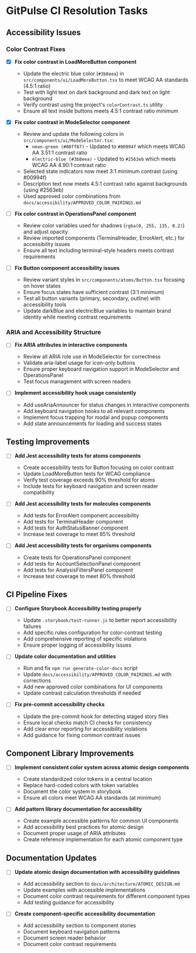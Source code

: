 # GitPulse CI Resolution Tasks

## Accessibility Issues

### Color Contrast Fixes

- [x] **Fix color contrast in LoadMoreButton component**
  - Update the electric blue color (`#3b8eea`) in `src/components/ui/LoadMoreButton.tsx` to meet WCAG AA standards (4.5:1 ratio)
  - Test with light text on dark background and dark text on light background
  - Verify contrast using the project's `colorContrast.ts` utility
  - Ensure all text inside buttons meets 4.5:1 contrast ratio minimum

- [x] **Fix color contrast in ModeSelector component**
  - Review and update the following colors in `src/components/ui/ModeSelector.tsx`:
    - `neon-green (#00ff87)` - Updated to `#00994f` which meets WCAG AA 3.51:1 contrast ratio
    - `electric-blue (#3b8eea)` - Updated to `#2563eb` which meets WCAG AA 4.90:1 contrast ratio
  - Selected state indicators now meet 3:1 minimum contrast (using #00994f)
  - Description text now meets 4.5:1 contrast ratio against backgrounds (using #2563eb)
  - Used approved color combinations from `docs/accessibility/APPROVED_COLOR_PAIRINGS.md`

- [ ] **Fix color contrast in OperationsPanel component**
  - Review color variables used for shadows (`rgba(0, 255, 135, 0.2)`) and adjust opacity
  - Review imported components (TerminalHeader, ErrorAlert, etc.) for accessibility issues
  - Ensure all text including terminal-style headers meets contrast requirements

- [ ] **Fix Button component accessibility issues**
  - Review variant styles in `src/components/atoms/Button.tsx` focusing on hover states
  - Ensure focus states have sufficient contrast (3:1 minimum)
  - Test all button variants (primary, secondary, outline) with accessibility tools
  - Update darkBlue and electricBlue variables to maintain brand identity while meeting contrast requirements

### ARIA and Accessibility Structure

- [ ] **Fix ARIA attributes in interactive components**
  - Review all ARIA role use in ModeSelector for correctness
  - Validate aria-label usage for icon-only buttons
  - Ensure proper keyboard navigation support in ModeSelector and OperationsPanel
  - Test focus management with screen readers

- [ ] **Implement accessibility hook usage consistently**
  - Add useAriaAnnouncer for status changes in interactive components
  - Add keyboard navigation hooks to all relevant components
  - Implement focus trapping for modal and popup components
  - Add state announcements for loading and success states

## Testing Improvements

- [ ] **Add Jest accessibility tests for atoms components**
  - Create accessibility tests for Button focusing on color contrast
  - Update LoadMoreButton tests for WCAG compliance
  - Verify test coverage exceeds 90% threshold for atoms
  - Include tests for keyboard navigation and screen reader compatibility

- [ ] **Add Jest accessibility tests for molecules components**
  - Add tests for ErrorAlert component accessibility
  - Add tests for TerminalHeader component
  - Add tests for AuthStatusBanner component
  - Increase test coverage to meet 85% threshold

- [ ] **Add Jest accessibility tests for organisms components**
  - Create tests for OperationsPanel component
  - Add tests for AccountSelectionPanel component
  - Add tests for AnalysisFiltersPanel component
  - Increase test coverage to meet 80% threshold

## CI Pipeline Fixes

- [ ] **Configure Storybook Accessibility testing properly**
  - Update `.storybook/test-runner.js` to better report accessibility failures
  - Add specific rules configuration for color-contrast testing
  - Add comprehensive reporting of specific violations
  - Ensure proper logging of accessibility issues

- [ ] **Update color documentation and utilities**
  - Run and fix `npm run generate-color-docs` script
  - Update `docs/accessibility/APPROVED_COLOR_PAIRINGS.md` with corrections
  - Add new approved color combinations for UI components
  - Update contrast calculation thresholds if needed

- [ ] **Fix pre-commit accessibility checks**
  - Update the pre-commit hook for detecting staged story files
  - Ensure local checks match CI checks for consistency
  - Add clear error reporting for accessibility violations
  - Add guidance for fixing common contrast issues

## Component Library Improvements

- [ ] **Implement consistent color system across atomic design components**
  - Create standardized color tokens in a central location
  - Replace hard-coded colors with token variables
  - Document the color system in storybook
  - Ensure all colors meet WCAG AA standards (at minimum)

- [ ] **Add pattern library documentation for accessibility**
  - Create example accessible patterns for common UI components
  - Add accessibility best practices for atomic design
  - Document proper usage of ARIA attributes
  - Create reference implementation for each atomic component type

## Documentation Updates

- [ ] **Update atomic design documentation with accessibility guidelines**
  - Add accessibility section to `docs/architecture/ATOMIC_DESIGN.md`
  - Update examples with accessible implementations
  - Document color contrast requirements for different component types
  - Add testing guidance for accessibility

- [ ] **Create component-specific accessibility documentation**
  - Add accessibility section to component stories
  - Document keyboard navigation patterns
  - Document screen reader behavior
  - Document color contrast requirements